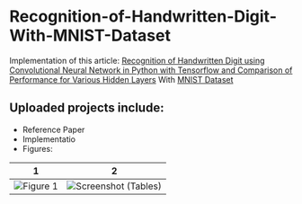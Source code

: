 # Recognition-of-Handwritten-Digit-With-MNIST-Dataset
Implementation of this article:
[Recognition of Handwritten Digit using Convolutional Neural Network in Python with Tensorflow and Comparison of Performance for Various Hidden Layers](https://ieeexplore.ieee.org/abstract/document/8975496)
With [MNIST Dataset](https://www.kaggle.com/datasets/hojjatk/mnist-dataset)

## Uploaded projects include:
- Reference Paper
- Implementatio
- Figures:
  
1             |  2
:-------------------------:|:-------------------------:
![Figure 1](https://github.com/Pedram-G/02-Recognition-of-Handwritten-Digit-With-MNIST-Dataset/assets/92028364/7467c5ad-da8b-4c75-8445-a43de5031c13)  |  ![Screenshot (Tables)](https://github.com/Pedram-G/02-Recognition-of-Handwritten-Digit-With-MNIST-Dataset/assets/92028364/b7df1ef0-be4e-47d2-afac-73e074764dcd)
